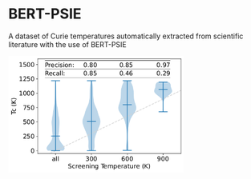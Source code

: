 # BERT-PSIE
A dataset of Curie temperatures automatically extracted from scientific literature with the use of BERT-PSIE


<img src="./images/screening.png" width=350 >
